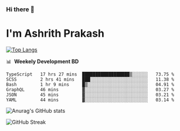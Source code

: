 ### Hi there 👋
# I'm Ashrith Prakash


[![Top Langs](https://github-readme-stats.vercel.app/api/top-langs/?username=xxcheckmatexx&layout=compact&count_private=false&include_all_commits=true&show_icons=true&line_height=20&title_color=FFFFFF&icon_color=FFFFFF&text_color=FFFFFF&bg_color=0D1117)](https://github.com/anuraghazra/github-readme-stats)

📊 &nbsp;**Weekely Development BD**

<!--START_SECTION:waka-->

```text
TypeScript   17 hrs 27 mins  ██████████████████▒░░░░░░   73.75 %
SCSS         2 hrs 41 mins   ███░░░░░░░░░░░░░░░░░░░░░░   11.38 %
Bash         1 hr 9 mins     █▒░░░░░░░░░░░░░░░░░░░░░░░   04.91 %
GraphQL      46 mins         ▓░░░░░░░░░░░░░░░░░░░░░░░░   03.27 %
JSON         45 mins         ▓░░░░░░░░░░░░░░░░░░░░░░░░   03.21 %
YAML         44 mins         ▓░░░░░░░░░░░░░░░░░░░░░░░░   03.14 %
```

<!--END_SECTION:waka-->

![Anurag's GitHub stats](https://github-readme-stats.vercel.app/api?username=xxcheckmatexx&count_private=true&show_icons=true&theme=merko)  

![GitHub Streak](http://github-readme-streak-stats.herokuapp.com?user=xxcheckmatexx&theme=merko&hide_border=true&date_format=M%20j%5B%2C%20Y%5D&fire=DD0E0B)
<br/>

